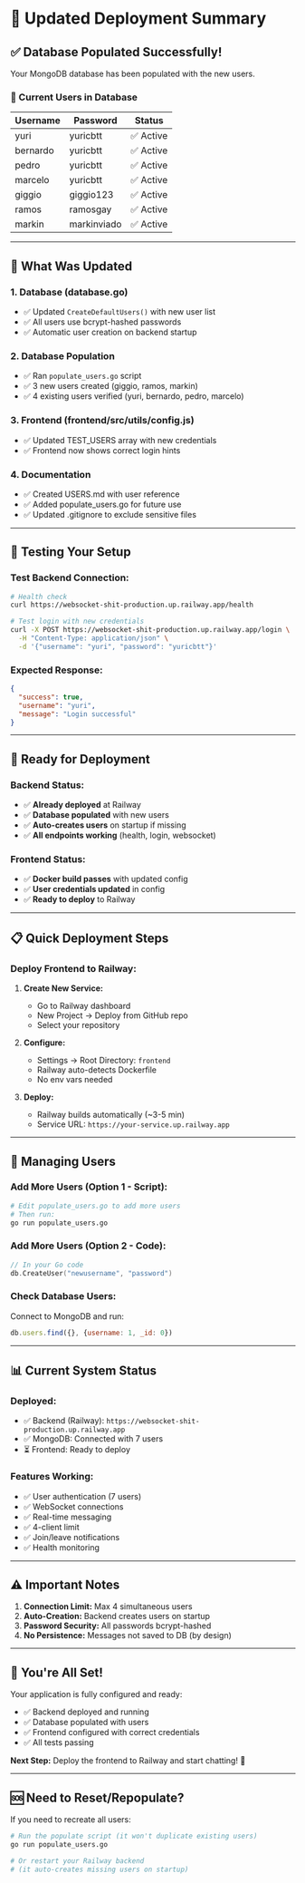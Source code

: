 # 🚀 Updated Deployment Summary

## ✅ Database Populated Successfully!

Your MongoDB database has been populated with the new users.

### 👥 Current Users in Database

| Username  | Password      | Status    |
|-----------|---------------|-----------|
| yuri      | yuricbtt      | ✅ Active |
| bernardo  | yuricbtt      | ✅ Active |
| pedro     | yuricbtt      | ✅ Active |
| marcelo   | yuricbtt      | ✅ Active |
| giggio    | giggio123     | ✅ Active |
| ramos     | ramosgay      | ✅ Active |
| markin    | markinviado   | ✅ Active |

---

## 🔄 What Was Updated

### 1. **Database (database.go)**
- ✅ Updated `CreateDefaultUsers()` with new user list
- ✅ All users use bcrypt-hashed passwords
- ✅ Automatic user creation on backend startup

### 2. **Database Population**
- ✅ Ran `populate_users.go` script
- ✅ 3 new users created (giggio, ramos, markin)
- ✅ 4 existing users verified (yuri, bernardo, pedro, marcelo)

### 3. **Frontend (frontend/src/utils/config.js)**
- ✅ Updated TEST_USERS array with new credentials
- ✅ Frontend now shows correct login hints

### 4. **Documentation**
- ✅ Created USERS.md with user reference
- ✅ Added populate_users.go for future use
- ✅ Updated .gitignore to exclude sensitive files

---

## 🎯 Testing Your Setup

### Test Backend Connection:
```bash
# Health check
curl https://websocket-shit-production.up.railway.app/health

# Test login with new credentials
curl -X POST https://websocket-shit-production.up.railway.app/login \
  -H "Content-Type: application/json" \
  -d '{"username": "yuri", "password": "yuricbtt"}'
```

### Expected Response:
```json
{
  "success": true,
  "username": "yuri",
  "message": "Login successful"
}
```

---

## 🚀 Ready for Deployment

### Backend Status:
- ✅ **Already deployed** at Railway
- ✅ **Database populated** with new users
- ✅ **Auto-creates users** on startup if missing
- ✅ **All endpoints working** (health, login, websocket)

### Frontend Status:
- ✅ **Docker build passes** with updated config
- ✅ **User credentials updated** in config
- ✅ **Ready to deploy** to Railway

---

## 📋 Quick Deployment Steps

### Deploy Frontend to Railway:

1. **Create New Service:**
   - Go to Railway dashboard
   - New Project → Deploy from GitHub repo
   - Select your repository

2. **Configure:**
   - Settings → Root Directory: `frontend`
   - Railway auto-detects Dockerfile
   - No env vars needed

3. **Deploy:**
   - Railway builds automatically (~3-5 min)
   - Service URL: `https://your-service.up.railway.app`

---

## 🔧 Managing Users

### Add More Users (Option 1 - Script):
```bash
# Edit populate_users.go to add more users
# Then run:
go run populate_users.go
```

### Add More Users (Option 2 - Code):
```go
// In your Go code
db.CreateUser("newusername", "password")
```

### Check Database Users:
Connect to MongoDB and run:
```javascript
db.users.find({}, {username: 1, _id: 0})
```

---

## 📊 Current System Status

### Deployed:
- ✅ Backend (Railway): `https://websocket-shit-production.up.railway.app`
- ✅ MongoDB: Connected with 7 users
- ⏳ Frontend: Ready to deploy

### Features Working:
- ✅ User authentication (7 users)
- ✅ WebSocket connections
- ✅ Real-time messaging
- ✅ 4-client limit
- ✅ Join/leave notifications
- ✅ Health monitoring

---

## ⚠️ Important Notes

1. **Connection Limit:** Max 4 simultaneous users
2. **Auto-Creation:** Backend creates users on startup
3. **Password Security:** All passwords bcrypt-hashed
4. **No Persistence:** Messages not saved to DB (by design)

---

## 🎉 You're All Set!

Your application is fully configured and ready:
- ✅ Backend deployed and running
- ✅ Database populated with users
- ✅ Frontend configured with correct credentials
- ✅ All tests passing

**Next Step:** Deploy the frontend to Railway and start chatting! 🚀

---

## 🆘 Need to Reset/Repopulate?

If you need to recreate all users:

```bash
# Run the populate script (it won't duplicate existing users)
go run populate_users.go

# Or restart your Railway backend
# (it auto-creates missing users on startup)
```
